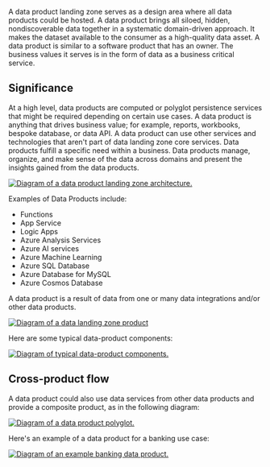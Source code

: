 A data product landing zone serves as a design area where all data products could be hosted. A data product brings all siloed, hidden, nondiscoverable data together in a systematic domain-driven approach. It makes the dataset available to the consumer as a high-quality data asset. A data product is similar to a software product that has an owner. The business values it serves is in the form of data as a business critical service.

## Significance

At a high level, data products are computed or polyglot persistence services that might be required depending on certain use cases. A data product is anything that drives business value; for example, reports, workbooks, bespoke database, or data API. A data product can use other services and technologies that aren't part of data landing zone core services. Data products fulfill a specific need within a business. Data products manage, organize, and make sense of the data across domains and present the insights gained from the data products.

[![Diagram of a data product landing zone architecture.](../media/data-product-landing-zone-arch.png)](../media/data-product-landing-zone-arch.png)

Examples of Data Products include:

- Functions
- App Service
- Logic Apps
- Azure Analysis Services
- Azure AI services
- Azure Machine Learning
- Azure SQL Database
- Azure Database for MySQL
- Azure Cosmos Database

A data product is a result of data from one or many data integrations and/or other data products.

[![Diagram of a data landing zone product](../media/data-landing-zone-product.png)](../media/data-landing-zone-product.png)

Here are some typical data-product components:

[![Diagram of typical data-product components.](../media/data-product-landing-zone-arch-detail.png)](../media/data-product-landing-zone-arch-detail.png)

## Cross-product flow

A data product could also use data services from other data products and provide a composite product, as in the following diagram:

[![Diagram of a data product polyglot.](../media/data-product-landing-zone-polyglot.png)](../media/data-product-landing-zone-polyglot.png)

Here's an example of a data product for a banking use case:

[![Diagram of an example banking data product.](../media/banking-industry-example-data-product.png)](../media/banking-industry-example-data-product.png)
